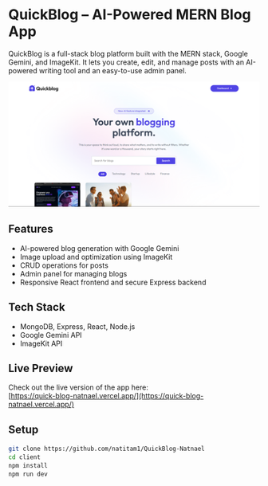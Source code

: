 # QuickBlog – AI-Powered MERN Blog App

QuickBlog is a full-stack blog platform built with the MERN stack, Google Gemini, and ImageKit. It lets you create, edit, and manage posts with an AI-powered writing tool and an easy-to-use admin panel.

![App Screenshot](./client/src/assets/app.png)

## Features

- AI-powered blog generation with Google Gemini
- Image upload and optimization using ImageKit
- CRUD operations for posts
- Admin panel for managing blogs
- Responsive React frontend and secure Express backend

## Tech Stack

- MongoDB, Express, React, Node.js
- Google Gemini API
- ImageKit API

## Live Preview

Check out the live version of the app here:  
[https://quick-blog-natnael.vercel.app/](https://quick-blog-natnael.vercel.app/)

## Setup

```bash
git clone https://github.com/natitam1/QuickBlog-Natnael
cd client
npm install
npm run dev
```
